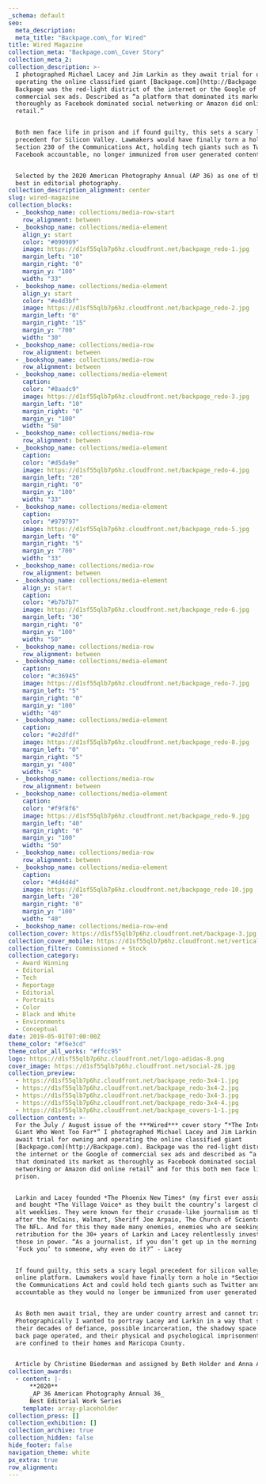 ```yaml
---
_schema: default
seo:
  meta_description:
  meta_title: "Backpage.com\_for Wired"
title: Wired Magazine
collection_meta: "Backpage.com\_Cover Story"
collection_meta_2:
collection_description: >-
  I photographed Michael Lacey and Jim Larkin as they await trial for owning and
  operating the online classified giant [Backpage.com](http://Backpage.com).
  Backpage was the red-light district of the internet or the Google of
  commercial sex ads. Described as “a platform that dominated its market as
  thoroughly as Facebook dominated social networking or Amazon did online
  retail.”


  Both men face life in prison and if found guilty, this sets a scary legal
  precedent for Silicon Valley. Lawmakers would have finally torn a hole in
  Section 230 of the Communications Act, holding tech giants such as Twitter and
  Facebook accountable, no longer immunized from user generated content.


  Selected by the 2020 American Photography Annual (AP 36) as one of the year's
  best in editorial photography.
collection_description_alignment: center
slug: wired-magazine
collection_blocks:
  - _bookshop_name: collections/media-row-start
    row_alignment: between
  - _bookshop_name: collections/media-element
    align_y: start
    color: "#090909"
    image: https://d1sf55qlb7p6hz.cloudfront.net/backpage_redo-1.jpg
    margin_left: "10"
    margin_right: "0"
    margin_y: "100"
    width: "33"
  - _bookshop_name: collections/media-element
    align_y: start
    color: "#e4d3bf"
    image: https://d1sf55qlb7p6hz.cloudfront.net/backpage_redo-2.jpg
    margin_left: "0"
    margin_right: "15"
    margin_y: "700"
    width: "30"
  - _bookshop_name: collections/media-row
    row_alignment: between
  - _bookshop_name: collections/media-row
    row_alignment: between
  - _bookshop_name: collections/media-element
    caption:
    color: "#8aadc9"
    image: https://d1sf55qlb7p6hz.cloudfront.net/backpage_redo-3.jpg
    margin_left: "10"
    margin_right: "0"
    margin_y: "100"
    width: "50"
  - _bookshop_name: collections/media-row
    row_alignment: between
  - _bookshop_name: collections/media-element
    caption:
    color: "#d5da9e"
    image: https://d1sf55qlb7p6hz.cloudfront.net/backpage_redo-4.jpg
    margin_left: "20"
    margin_right: "0"
    margin_y: "100"
    width: "33"
  - _bookshop_name: collections/media-element
    caption:
    color: "#979797"
    image: https://d1sf55qlb7p6hz.cloudfront.net/backpage_redo-5.jpg
    margin_left: "0"
    margin_right: "5"
    margin_y: "700"
    width: "33"
  - _bookshop_name: collections/media-row
    row_alignment: between
  - _bookshop_name: collections/media-element
    align_y: start
    caption:
    color: "#b7b7b7"
    image: https://d1sf55qlb7p6hz.cloudfront.net/backpage_redo-6.jpg
    margin_left: "30"
    margin_right: "0"
    margin_y: "100"
    width: "50"
  - _bookshop_name: collections/media-row
    row_alignment: between
  - _bookshop_name: collections/media-element
    caption:
    color: "#c36945"
    image: https://d1sf55qlb7p6hz.cloudfront.net/backpage_redo-7.jpg
    margin_left: "5"
    margin_right: "0"
    margin_y: "100"
    width: "40"
  - _bookshop_name: collections/media-element
    caption:
    color: "#e2dfdf"
    image: https://d1sf55qlb7p6hz.cloudfront.net/backpage_redo-8.jpg
    margin_left: "0"
    margin_right: "5"
    margin_y: "400"
    width: "45"
  - _bookshop_name: collections/media-row
    row_alignment: between
  - _bookshop_name: collections/media-element
    caption:
    color: "#f9f8f6"
    image: https://d1sf55qlb7p6hz.cloudfront.net/backpage_redo-9.jpg
    margin_left: "40"
    margin_right: "0"
    margin_y: "100"
    width: "50"
  - _bookshop_name: collections/media-row
    row_alignment: between
  - _bookshop_name: collections/media-element
    caption:
    color: "#4d4d4d"
    image: https://d1sf55qlb7p6hz.cloudfront.net/backpage_redo-10.jpg
    margin_left: "20"
    margin_right: "0"
    margin_y: "100"
    width: "40"
  - _bookshop_name: collections/media-row-end
collection_cover: https://d1sf55qlb7p6hz.cloudfront.net/backpage-3.jpg
collection_cover_mobile: https://d1sf55qlb7p6hz.cloudfront.net/verticalcovers-13.jpg
collection_filter: Commissioned + Stock
collection_category:
  - Award Winning
  - Editorial
  - Tech
  - Reportage
  - Editorial
  - Portraits
  - Color
  - Black and White
  - Environments
  - Conceptual
date: 2019-05-01T07:00:00Z
theme_color: "#f6e3cd"
theme_color_all_works: "#ffcc95"
logo: https://d1sf55qlb7p6hz.cloudfront.net/logo-adidas-8.png
cover_image: https://d1sf55qlb7p6hz.cloudfront.net/social-28.jpg
collection_preview:
  - https://d1sf55qlb7p6hz.cloudfront.net/backpage_redo-3x4-1.jpg
  - https://d1sf55qlb7p6hz.cloudfront.net/backpage_redo-3x4-2.jpg
  - https://d1sf55qlb7p6hz.cloudfront.net/backpage_redo-3x4-3.jpg
  - https://d1sf55qlb7p6hz.cloudfront.net/backpage_redo-3x4-4.jpg
  - https://d1sf55qlb7p6hz.cloudfront.net/backpage_covers-1-1.jpg
collection_content: >-
  For the July / August issue of the ***Wired*** cover story “*The Internet
  Giant Who Went Too Far*” I photographed Michael Lacey and Jim Larkin as they
  await trial for owning and operating the online classified giant
  [Backpage.com](http://Backpage.com). Backpage was the red-light district of
  the internet or the Google of commercial sex ads and described as “a platform
  that dominated its market as thoroughly as Facebook dominated social
  networking or Amazon did online retail” and for this both men face life in
  prison.


  Larkin and Lacey founded *The Phoenix New Times* (my first ever assignment)
  and bought *The Village Voice* as they built the country’s largest chain of
  alt weeklies. They were known for their crusade-like journalism as they went
  after the McCains, Walmart, Sheriff Joe Arpaio, The Church of Scientology, and
  The NFL. And for this they made many enemies, enemies who are seeking
  retribution for the 30+ years of Larkin and Lacey relentlessly investigated
  those in power. “As a journalist, if you don’t get up in the morning and say
  ‘Fuck you’ to someone, why even do it?” - Lacey⁠


  If found guilty, this sets a scary legal precedent for silicon valley and any
  online platform. Lawmakers would have finally torn a hole in *Section 230* of
  the Communications Act and could hold tech giants such as Twitter and Facebook
  accountable as they would no longer be immunized from user generated content.


  As Both men await trial, they are under country arrest and cannot travel.
  Photographically I wanted to portray Lacey and Larkin in a way that spoke to
  their decades of defiance, possible incarceration, the shadowy space in which
  back page operated, and their physical and psychological imprisonment as they
  are confined to their homes and Maricopa County.


  Article by Christine Biederman and assigned by Beth Holder and Anna Alexander.
collection_awards:
  - content: |-
      **2020**  
      _AP 36 American Photography Annual 36_  
      Best Editorial Work Series
    template: array-placeholder
collection_press: []
collection_exhibition: []
collection_archive: true
collection_hidden: false
hide_footer: false
navigation_theme: white
px_extra: true
row_alignment:
---
```

